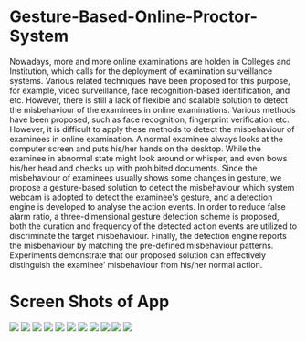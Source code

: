 # Gesture-Based-Online-Proctor-System
Nowadays, more and more online examinations are holden in Colleges and Institution, which calls for the deployment of examination surveillance systems. Various related techniques have been proposed for this purpose, for example, video surveillance, face recognition-based identification, and etc. 
However, there is still a lack of flexible and scalable solution to detect the misbehaviour of the examinees in online examinations. Various methods have been proposed, such as face recognition, fingerprint verification etc. However, it is difficult to apply these methods to detect the misbehaviour of examinees in online examination. A normal examinee always looks at the computer screen and puts his/her hands on the desktop. While the examinee in abnormal state might look around or whisper, and even bows his/her head and checks up with prohibited documents. 
Since the misbehaviour of examinees usually shows some changes in gesture, we propose a gesture-based solution to detect the misbehaviour which system webcam is adopted to detect the examinee's gesture, and a detection engine is developed to analyse the action events. In order to reduce false alarm ratio, a three-dimensional gesture detection scheme is proposed, both the duration and frequency of the detected action events are utilized to discriminate the target misbehaviour. 
Finally, the detection engine reports the misbehaviour by matching the pre-defined misbehaviour patterns. Experiments demonstrate that our proposed solution can effectively distinguish the examinee’ misbehaviour from his/her normal action. 

# Screen Shots of App


<a href='https://www.linkpicture.com/view.php?img=LPic615be5587c333508442535'><img src='https://www.linkpicture.com/q/homepage_1.png' type='image'></a>
<a href='https://www.linkpicture.com/view.php?img=LPic615be5587c333508442535'><img src='https://www.linkpicture.com/q/proctor-login-page.png' type='image'></a>
<a href='https://www.linkpicture.com/view.php?img=LPic615be5587c333508442535'><img src='https://www.linkpicture.com/q/student-login-page.png' type='image'></a>
<a href='https://www.linkpicture.com/view.php?img=LPic615be5587c333508442535'><img src='https://www.linkpicture.com/q/proctor-dashboard.png' type='image'></a>
<a href='https://www.linkpicture.com/view.php?img=LPic615be5587c333508442535'><img src='https://www.linkpicture.com/q/file-manager.png' type='image'></a>
<a href='https://www.linkpicture.com/view.php?img=LPic615be5587c333508442535'><img src='https://www.linkpicture.com/q/geature-based-proctoring.png' type='image'></a>
<a href='https://www.linkpicture.com/view.php?img=LPic615be5587c333508442535'><img src='https://www.linkpicture.com/q/geature-based-proctoring2.png' type='image'></a>
<a href='https://www.linkpicture.com/view.php?img=LPic615be5587c333508442535'><img src='https://www.linkpicture.com/q/geature-based-proctoring3.png' type='image'></a>
<a href='https://www.linkpicture.com/view.php?img=LPic615be5587c333508442535'><img src='https://www.linkpicture.com/q/mail-app.png' type='image'></a>
<a href='https://www.linkpicture.com/view.php?img=LPic615be5587c333508442535'><img src='https://www.linkpicture.com/q/upload-files.png' type='image'></a>
<a href='https://www.linkpicture.com/view.php?img=LPic615be5587c333508442535'><img src='https://www.linkpicture.com/q/video-app.png' type='image'></a>
